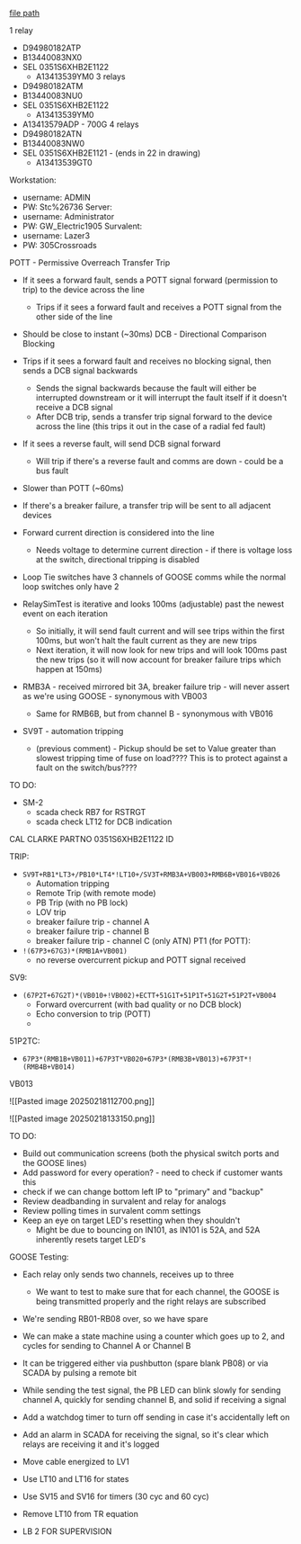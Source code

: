 
[file path](<file:///C:\Users\jnetherton\G&W Electric Co\US-PowerGridAutomation - Documents\_Lazer\Camp Carroll - 108664 - 106176>)

1 relay
- D94980182ATP
- B13440083NX0
- SEL 0351S6XHB2E1122
	- A13413539YM0
3 relays
- D94980182ATM
- B13440083NU0
- SEL 0351S6XHB2E1122
	- A13413539YM0
- A13413579ADP - 700G
4 relays
- D94980182ATN
- B13440083NW0
- SEL 0351S6XHB2E1121 - (ends in 22 in drawing)
	- A13413539GT0


Workstation:
- username: ADMIN
- PW: Stc%26736
Server:
- username: Administrator
- PW: GW_Electric1905
Survalent:
- username: Lazer3
- PW: 305Crossroads


POTT - Permissive Overreach Transfer Trip
- If it sees a forward fault, sends a POTT signal forward (permission to trip) to the device across the line
	- Trips if it sees a forward fault and receives a POTT signal from the other side of the line
- Should be close to instant (~30ms)
DCB - Directional Comparison Blocking
- Trips if it sees a forward fault and receives no blocking signal, then sends a DCB signal backwards
	- Sends the signal backwards because the fault will either be interrupted downstream or it will interrupt the fault itself if it doesn't receive a DCB signal
	- After DCB trip, sends a transfer trip signal forward to the device across the line (this trips it out in the case of a radial fed fault)
- If it sees a reverse fault, will send DCB signal forward
	- Will trip if there's a reverse fault and comms are down - could be a bus fault
- Slower than POTT (~60ms)

- If there's a breaker failure, a transfer trip will be sent to all adjacent devices
- Forward current direction is considered into the line
	- Needs voltage to determine current direction - if there is voltage loss at the switch, directional tripping is disabled
- Loop Tie switches have 3 channels of GOOSE comms while the normal loop switches only have 2

- RelaySimTest is iterative and looks 100ms (adjustable) past the newest event on each iteration
	- So initially, it will send fault current and will see trips within the first 100ms, but won't halt the fault current as they are new trips
	- Next iteration, it will now look for new trips and will look 100ms past the new trips (so it will now account for breaker failure trips which happen at 150ms)

- RMB3A - received mirrored bit 3A, breaker failure trip - will never assert as we're using GOOSE - synonymous with VB003
	- Same for RMB6B, but from channel B - synonymous with VB016
- SV9T - automation tripping
	- (previous comment) - Pickup should be set to Value greater than slowest tripping time of fuse on load????  This is to protect against a fault on the switch/bus????

TO DO:
- SM-2
	- scada check RB7 for RSTRGT
	- scada check LT12 for DCB indication

CAL
CLARKE
PARTNO
0351S6XHB2E1122
ID


TRIP:
- `SV9T+RB1*LT3+/PB10*LT4*!LT10+/SV3T+RMB3A+VB003+RMB6B+VB016+VB026`
	- Automation tripping
	- Remote Trip (with remote mode)
	- PB Trip (with no PB lock)
	- LOV trip
	- breaker failure trip - channel A
	- breaker failure trip - channel B
	- breaker failure trip - channel C (only ATN)
PT1 (for POTT):
- `!(67P3+67G3)*(RMB1A+VB001)`
	- no reverse overcurrent pickup and POTT signal received

SV9:
- `(67P2T+67G2T)*(VB010+!VB002)+ECTT+51G1T+51P1T+51G2T+51P2T+VB004`
	- Forward overcurrent (with bad quality or no DCB block)
	- Echo conversion to trip (POTT)
	- 

51P2TC:
- `67P3*(RMB1B+VB011)+67P3T*VB020+67P3*(RMB3B+VB013)+67P3T*!(RMB4B+VB014)`

VB013


![[Pasted image 20250218112700.png]]


![[Pasted image 20250218133150.png]]


TO DO:
- Build out communication screens (both the physical switch ports and the GOOSE lines)
- Add password for every operation? - need to check if customer wants this
- check if we can change bottom left IP to "primary" and "backup"
- Review deadbanding in survalent and relay for analogs
- Review polling times in survalent comm settings
- Keep an eye on target LED's resetting when they shouldn't
	- Might be due to bouncing on IN101, as IN101 is 52A, and 52A inherently resets target LED's

GOOSE Testing:
- Each relay only sends two channels, receives up to three
	- We want to test to make sure that for each channel, the GOOSE is being transmitted properly and the right relays are subscribed
- We're sending RB01-RB08 over, so we have spare 
- We can make a state machine using a counter which goes up to 2, and cycles for sending to Channel A or Channel B
- It can be triggered either via pushbutton (spare blank PB08) or via SCADA by pulsing a remote bit
- While sending the test signal, the PB LED can blink slowly for sending channel A, quickly for sending channel B, and solid if receiving a signal
- Add a watchdog timer to turn off sending in case it's accidentally left on
- Add an alarm in SCADA for receiving the signal, so it's clear which relays are receiving it and it's logged


- Move cable energized to LV1
- Use LT10 and LT16 for states
- Use SV15 and SV16 for timers (30 cyc and 60 cyc)
- Remove LT10 from TR equation
- LB 2 FOR SUPERVISION